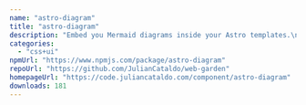 ```yaml
---
name: "astro-diagram"
title: "astro-diagram"
description: "Embed you Mermaid diagrams inside your Astro templates.\nFeatures server-side rendering and smart caching."
categories:
  - "css+ui"
npmUrl: "https://www.npmjs.com/package/astro-diagram"
repoUrl: "https://github.com/JulianCataldo/web-garden"
homepageUrl: "https://code.juliancataldo.com/component/astro-diagram"
downloads: 181
---
```

